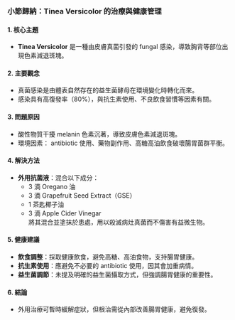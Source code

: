 ### 小節歸納：Tinea Versicolor 的治療與健康管理

#### 1. 核心主題  
- **Tinea Versicolor** 是一種由皮膚真菌引發的 fungal 感染，導致胸背等部位出現色素減退斑塊。

#### 2. 主要觀念  
- 真菌感染是由體表自然存在的益生菌酵母在環境變化時轉化而來。
- 感染具有高復發率（80%），與抗生素使用、不良飲食習慣等因素有關。

#### 3. 問題原因  
- 酸性物質干擾 melanin 色素沉著，導致皮膚色素減退斑塊。
- 環境因素： antibiotic 使用、藥物副作用、高糖高油飲食破壞腸胃菌群平衡。

#### 4. 解決方法  
- **外用抗菌液**：混合以下成分：
  - 3 滴 Oregano 油
  - 3 滴 Grapefruit Seed Extract（GSE）
  - 1 茶匙椰子油
  - 3 滴 Apple Cider Vinegar  
  將其混合並塗抹於患處，用以殺滅病灶真菌而不傷害有益微生物。

#### 5. 健康建議  
- **飲食調整**：採取健康飲食，避免高糖、高油食物，支持腸胃健康。
- **抗生素使用**：應避免不必要的 antibiotic 使用，因其會加重病情。
- **益生菌調節**：未提及明確的益生菌攝取方式，但強調腸胃健康的重要性。

#### 6. 結論  
- 外用治療可暫時緩解症狀，但根治需從內部改善腸胃健康，避免復發。